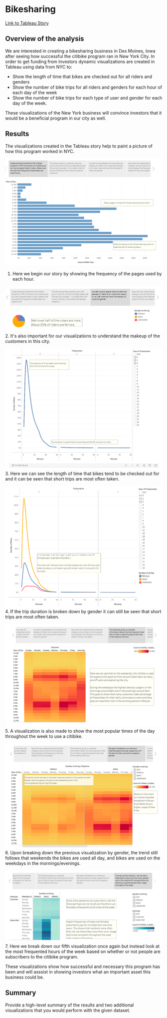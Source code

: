 # Bikesharing
[Link to Tableau Story](https://public.tableau.com/app/profile/chloe.geisel/viz/BikesharingChallenge_16369883930100/BikeTripAnalysis?publish=yes)

## Overview of the analysis
We are interested in creating a bikesharing business in Des Moines, Iowa after seeing how successful the citibike program ran in New York City. In order to get funding from Investors dynamic visualizations are created in Tableau using data from NYC to:
- Show the length of time that bikes are checked out for all riders and genders
- Show the number of bike trips for all riders and genders for each hour of each day of the week
- Show the number of bike trips for each type of user and gender for each day of the week.

These visualizations of the New York business will convince investors that it would be a beneficial program in our city as well. 

## Results
The visualizations created in the Tableau story help to paint a picture of how this program worked in NYC. 

![one.png](Images/one.png)
1. Here we begin our story by showing the frequency of the pages used by each hour.

![two.png](Images/two.png)
2. It's also important for our visualizations to understand the makeup of the customers in this city.

![three.png](Images/three.png)
3. Here we can see the length of time that bikes tend to be checked out for and it can be seen that short trips are most often taken. 

![four.png](Images/four.png)
4. If the trip duration is broken down by gender it can still be seen that short trips are most often taken. 

![five.png](Images/five.png)
5. A visualization is also made to show the most popular times of the day throughout the week to use a citibike. 

![six.png](Images/six.png)
6. Upon breaking down the previous visualization by gender, the trend still follows that weekends the bikes are used all day, and bikes are used on the weekdays in the mornings/evenings. 

![seven.png](Images/seven.png)
7. Here we break down our fifth visualization once again but instead look at the most frequented hours of the week based on whether or not people are subscribers to the citibike program. 

These visualizations show how successful and necessary this program has been and will asssist in showing investors what an important asset this business could be. 

## Summary
Provide a high-level summary of the results and two additional visualizations that you would perform with the given dataset.
